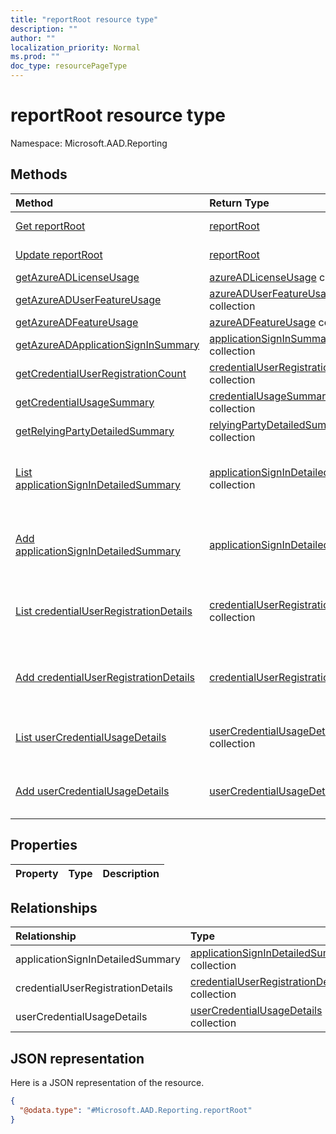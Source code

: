 ```yaml
---
title: "reportRoot resource type"
description: ""
author: ""
localization_priority: Normal
ms.prod: ""
doc_type: resourcePageType
---
```


# reportRoot resource type


Namespace: Microsoft.AAD.Reporting



## Methods
|Method|Return Type|Description|
|:---|:---|:---|
|[Get reportRoot](../api/microsoft.aad.reporting-reportroot-get.md)|[reportRoot](../resources/microsoft.aad.reporting-reportroot.md)|Read properties and relationships of the [reportRoot](../resources/microsoft.aad.reporting-reportroot.md) object.|
|[Update reportRoot](../api/microsoft.aad.reporting-reportroot-update.md)|[reportRoot](../resources/microsoft.aad.reporting-reportroot.md)|Update the properties of a [reportRoot](../resources/microsoft.aad.reporting-reportroot.md) object.|
|[getAzureADLicenseUsage](../api/microsoft.aad.reporting-reportroot-getazureadlicenseusage.md)|[azureADLicenseUsage](../resources/microsoft.aad.reporting-azureadlicenseusage.md) collection||
|[getAzureADUserFeatureUsage](../api/microsoft.aad.reporting-reportroot-getazureaduserfeatureusage.md)|[azureADUserFeatureUsage](../resources/microsoft.aad.reporting-azureaduserfeatureusage.md) collection||
|[getAzureADFeatureUsage](../api/microsoft.aad.reporting-reportroot-getazureadfeatureusage.md)|[azureADFeatureUsage](../resources/microsoft.aad.reporting-azureadfeatureusage.md) collection||
|[getAzureADApplicationSignInSummary](../api/microsoft.aad.reporting-reportroot-getazureadapplicationsigninsummary.md)|[applicationSignInSummary](../resources/microsoft.aad.reporting-applicationsigninsummary.md) collection||
|[getCredentialUserRegistrationCount](../api/microsoft.aad.reporting-reportroot-getcredentialuserregistrationcount.md)|[credentialUserRegistrationCount](../resources/microsoft.aad.reporting-credentialuserregistrationcount.md) collection||
|[getCredentialUsageSummary](../api/microsoft.aad.reporting-reportroot-getcredentialusagesummary.md)|[credentialUsageSummary](../resources/microsoft.aad.reporting-credentialusagesummary.md) collection||
|[getRelyingPartyDetailedSummary](../api/microsoft.aad.reporting-reportroot-getrelyingpartydetailedsummary.md)|[relyingPartyDetailedSummary](../resources/microsoft.aad.reporting-relyingpartydetailedsummary.md) collection||
|[List applicationSignInDetailedSummary](../api/microsoft.aad.reporting-reportroot-list-applicationsignindetailedsummary.md)|[applicationSignInDetailedSummary](../resources/microsoft.aad.reporting-applicationsignindetailedsummary.md) collection|Get the applicationSignInDetailedSummaries from the applicationSignInDetailedSummary navigation property.|
|[Add applicationSignInDetailedSummary](../api/microsoft.aad.reporting-reportroot-post-applicationsignindetailedsummary.md)|[applicationSignInDetailedSummary](../resources/microsoft.aad.reporting-applicationsignindetailedsummary.md)|Add applicationSignInDetailedSummary by posting to the applicationSignInDetailedSummary collection.|
|[List credentialUserRegistrationDetails](../api/microsoft.aad.reporting-reportroot-list-credentialuserregistrationdetails.md)|[credentialUserRegistrationDetails](../resources/microsoft.aad.reporting-credentialuserregistrationdetails.md) collection|Get the credentialUserRegistrationDetailses from the credentialUserRegistrationDetails navigation property.|
|[Add credentialUserRegistrationDetails](../api/microsoft.aad.reporting-reportroot-post-credentialuserregistrationdetails.md)|[credentialUserRegistrationDetails](../resources/microsoft.aad.reporting-credentialuserregistrationdetails.md)|Add credentialUserRegistrationDetails by posting to the credentialUserRegistrationDetails collection.|
|[List userCredentialUsageDetails](../api/microsoft.aad.reporting-reportroot-list-usercredentialusagedetails.md)|[userCredentialUsageDetails](../resources/microsoft.aad.reporting-usercredentialusagedetails.md) collection|Get the userCredentialUsageDetailses from the userCredentialUsageDetails navigation property.|
|[Add userCredentialUsageDetails](../api/microsoft.aad.reporting-reportroot-post-usercredentialusagedetails.md)|[userCredentialUsageDetails](../resources/microsoft.aad.reporting-usercredentialusagedetails.md)|Add userCredentialUsageDetails by posting to the userCredentialUsageDetails collection.|

## Properties
|Property|Type|Description|
|:---|:---|:---|

## Relationships
|Relationship|Type|Description|
|:---|:---|:---|
|applicationSignInDetailedSummary|[applicationSignInDetailedSummary](../resources/microsoft.aad.reporting-applicationsignindetailedsummary.md) collection||
|credentialUserRegistrationDetails|[credentialUserRegistrationDetails](../resources/microsoft.aad.reporting-credentialuserregistrationdetails.md) collection||
|userCredentialUsageDetails|[userCredentialUsageDetails](../resources/microsoft.aad.reporting-usercredentialusagedetails.md) collection||

## JSON representation
Here is a JSON representation of the resource.
<!-- {
  "blockType": "resource",
  "keyProperty": "id",
  "@odata.type": "Microsoft.AAD.Reporting.reportRoot",
  "baseType": "",
  "openType": false
}
-->
``` json
{
  "@odata.type": "#Microsoft.AAD.Reporting.reportRoot"
}
```

